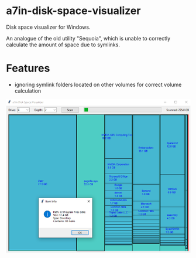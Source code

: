 # a7in-disk-space-visualizer
Disk space visualizer for Windows.

An analogue of the old utility "Sequoia", which is unable to correctly calculate the amount of space due to symlinks.

# Features
- ignoring symlink folders located on other volumes for correct volume calculation

![screenshot](screen.png)
